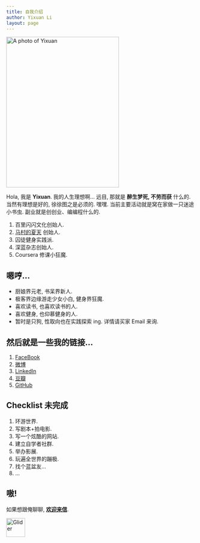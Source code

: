 ```yaml
---
title: 自我介绍
author: Yixuan Li
layout: page
---
```


  <img width="300" height="400" alt="A photo of Yixuan" src="http://openmindclub.qiniudn.com/Yixuan/image/yixuan.jpg">

Hola, 我是 __Yixuan__. 我的人生理想啊... 远目, 那就是 __醉生梦死, 不劳而获__ 什么的. 当然有理想是好的, 徐徐图之是必须的. 嘿嘿. 当前主要活动就是窝在家做一只迷途小书虫.  副业就是创创业、编编程什么的.

1. 百里闪闪文化创始人.
2. [马村的夏天](http://www.macundexiatian.com) 创始人.
3. 囚徒健身实践派.
4. 深蓝杂志创始人.
5. Coursera 修课小狂魔.

## 嗯哼...
  * 厨娘界元老, 书呆界新人.
  * 极客界边缘游走少女小白, 健身界狂魔.
  * 喜欢读书, 也喜欢读书的人.
  * 喜欢健身, 也仰慕健身的人.
  * 暂时是只狗, 性取向也在实践探索 ing. 详情请买家 Email 来询.


## 然后就是一些我的链接...

1. [FaceBook](https://www.facebook.com/liyixuan5402)
2. [微博](http://weibo.com/liyixuan5402)
3. [LinkedIn](https://cn.linkedin.com/in/liyixuan5402)
4. [豆瓣](http://www.douban.com/people/woaixiaoyao5402/)
5. [GitHub](https://github.com/YixuanFranco)

## Checklist 未完成
1. 环游世界.
2. 写剧本+拍电影.
3. 写一个炫酷的网站.
4. 建立自学者社群.
5. 举办影展.
6. 玩遍全世界的蹦极.
7. 找个蓝盆友...
8. ...

## 嗷!

如果想跟俺聊聊, __[欢迎来信](mailto:liyixuan5402@gmail.com)__.

<img width="50" height="50" alt="Glider" src="{{ site.baseurl }}images/glider.png" >
